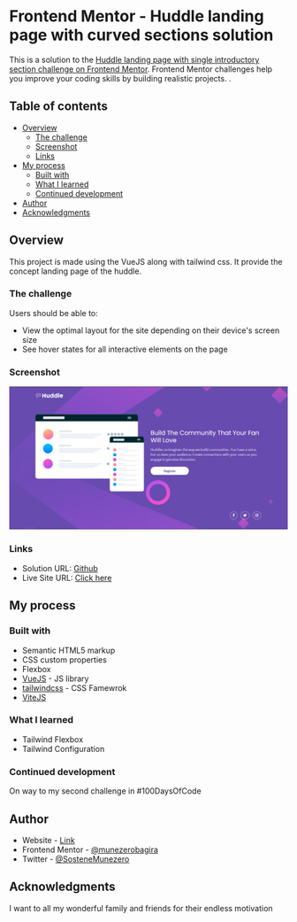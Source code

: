 # Frontend Mentor - Huddle landing page with curved sections solution

This is a solution to the [Huddle landing page with single introductory section challenge on Frontend Mentor](https://www.frontendmentor.io/challenges/huddle-landing-page-with-a-single-introductory-section-B_2Wvxgi0). Frontend Mentor challenges help you improve your coding skills by building realistic projects. .

## Table of contents

- [Overview](#overview)
  - [The challenge](#the-challenge)
  - [Screenshot](#screenshot)
  - [Links](#links)
- [My process](#my-process)
  - [Built with](#built-with)
  - [What I learned](#what-i-learned)
  - [Continued development](#continued-development)
- [Author](#author)
- [Acknowledgments](#acknowledgments)

## Overview

This project is made using the VueJS along with tailwind css. It provide the concept landing page of the huddle.

### The challenge

Users should be able to:

- View the optimal layout for the site depending on their device's screen size
- See hover states for all interactive elements on the page

### Screenshot

![](./screenshot.png)

### Links

- Solution URL: [Github](https://github.com/munezerobagira/Fylo-basic)
- Live Site URL: [Click here](https://fylo-basic.vercel.app/)

## My process

### Built with

- Semantic HTML5 markup
- CSS custom properties
- Flexbox
- [VueJS](https://vue.org/) - JS library
- [tailwindcss](https://tailwindcss.com/) - CSS Famewrok
- [ViteJS](https://vitejs.dev/)

### What I learned

- Tailwind Flexbox
- Tailwind Configuration

### Continued development

On way to my second challenge in #100DaysOfCode

## Author

- Website - [Link](munezerobagira.github.io)
- Frontend Mentor - [@munezerobagira](https://www.frontendmentor.io/profile/munezerobagira)
- Twitter - [@SosteneMunezero](https://www.twitter.com/SosteneMunezero)

## Acknowledgments

I want to all my wonderful family and friends for their endless motivation
